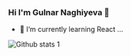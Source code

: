 ### Hi  I'm Gulnar Naghiyeva 👋

- 🌱 I’m currently learning React ...


![Github stats 1](https://github-readme-stats.vercel.app/api?username=gnaghiyeva&show_icons=true&theme=gradient) 
<!--
**gnaghiyeva/gnaghiyeva** is a ✨ _special_ ✨ repository because its `README.md` (this file) appears on your GitHub profile.

Here are some ideas to get you started:

- 🔭 I’m currently working on ...
- 🌱 I’m currently learning React ...
- 👯 I’m looking to collaborate on ...
- 🤔 I’m looking for help with ...
- 💬 Ask me about ...
- 📫 How to reach me: ...
- 😄 Pronouns: ...
- ⚡ Fun fact: ...
-->
